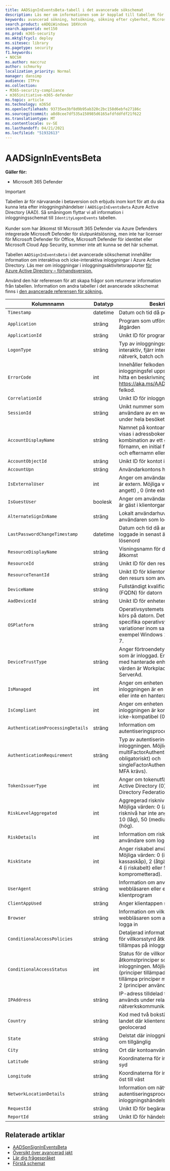 ```yaml
---
title: AADSignInEventsBeta-tabell i det avancerade sökschemat
description: Läs mer om informationen som är kopplad till tabellen för azure Active Directory-inloggningshändelser i det avancerade sökschemat
keywords: avancerad sökning, hotsökning, sökning efter cyberhot, Microsoft 365 Defender, microsoft 365, m365, sökning, fråga, telemetri, schemareferens, kusto, tabell, kolumn, datatyp, beskrivning, fil, IP-adress, enhet, dator, användare, konto, identitet, AAD
search.product: eADQiWindows 10XVcnh
search.appverid: met150
ms.prod: m365-security
ms.mktglfcycl: deploy
ms.sitesec: library
ms.pagetype: security
f1.keywords:
- NOCSH
ms.author: maccruz
author: schmurky
localization_priority: Normal
manager: dansimp
audience: ITPro
ms.collection:
- M365-security-compliance
- m365initiative-m365-defender
ms.topic: article
ms.technology: m365d
ms.openlocfilehash: 93735ee3bf8d9b95ab320c2bc158d6ebfe27186c
ms.sourcegitcommit: a8d8cee7df535a150985d6165afdfddfdf21f622
ms.translationtype: MT
ms.contentlocale: sv-SE
ms.lasthandoff: 04/21/2021
ms.locfileid: "51932613"
---
```

# <a name="aadsignineventsbeta"></a>AADSignInEventsBeta

**Gäller för:**

- Microsoft 365 Defender

>[!IMPORTANT]
> Tabellen är för närvarande i betaversion och erbjuds inom kort för att du ska kunna leta efter inloggningshändelser i `AADSignInEventsBeta` Azure Active Directory (AAD). Så småningom flyttar vi all information i inloggningsschemat till `IdentityLogonEvents` tabellen.<br><br>
> Kunder som har åtkomst till Microsoft 365 Defender via Azure Defenders integrerade Microsoft Defender för slutpunktslösning, men inte har licenser för Microsoft Defender för Office, Microsoft Defender för identitet eller Microsoft Cloud App Security, kommer inte att kunna se det här schemat. 

 

Tabellen `AADSignInEventsBeta` i det avancerade sökschemat innehåller information om interaktiva och icke-interaktiva inloggningar i Azure Active Directory. Läs mer om inloggningar i inloggningsaktivitetsrapporter [för Azure Active Directory – förhandsversion.](/azure/active-directory/reports-monitoring/concept-all-sign-ins)

Använd den här referensen för att skapa frågor som returnerar information från tabellen.
Information om andra tabeller i det avancerade sökschemat finns i [den avancerade referensen för sökning.](/windows/security/threat-protection/microsoft-defender-atp/advanced-hunting-reference)

 

 

| Kolumnnamn                 | Datatyp | Beskrivning          |
|---------------------------------|---------------|-------------------------------------------------------------------------------------------------------------------------------------------------------------------------------------|
| `Timestamp`                       | datetime      | Datum och tid då posten skapades                                                                                                                                         |
| `Application`                     | sträng        | Program som utförde den inspelade åtgärden                                                                                                                                       |
| `ApplicationId`                   | sträng        | Unikt ID för programmet                                                                                                                                               |
| `LogonType`                       | sträng        | Typ av inloggningssession, specifikt interaktiv, fjärr interaktiv (RDP), nätverk, batch och tjänst                                                                              |
| `ErrorCode`                       | int        | Innehåller felkoden om ett inloggningsfel uppstår. Gå till för att hitta en beskrivning av en specifik <https://aka.ms/AADsigninsErrorCodes> felkod.                                     |
| `CorrelationId`                   | sträng        | Unikt ID för inloggningshändelsen                                                                                                                                              |
| `SessionId`                       | sträng        | Unikt nummer som tilldelats en användare av en webbplatsserver under hela besöket eller sessionen                                                                                     |
| `AccountDisplayName`              | sträng        | Namnet på kontoanvändaren som visas i adressboken. Detta är en kombination av ett givet eller förnamn, en initial för mellannamn och efternamn eller efternamn.                             |
| `AccountObjectId`                 | sträng        | Unikt ID för kontot i Azure AD                                                                                                                                       |
| `AccountUpn`                      | sträng        | Användarkontons huvudnamn (UPN)                                                                                                                                            |
| `IsExternalUser`                  | int        | Anger om användaren som loggat in är extern. Möjliga värden: -1 (inte angett) , 0 (inte extern), 1 (extern).                                                                   |
| `IsGuestUser`                     | boolesk       | Anger om användaren som loggade in är gäst i klientorganisationen                                                                                                                  |
| `AlternateSignInName`             | sträng        | Lokalt användarhuvudnamn (UPN) för användaren som loggar in i Azure AD                                                                                                            |
| `LastPasswordChangeTimestamp`     | datetime        | Datum och tid då användaren som loggade in senast ändrade sitt lösenord                                                                                                              |
| `ResourceDisplayName`             | sträng        | Visningsnamn för den resurs som har åtkomst                                                                                                                                               |
| `ResourceId`                      | sträng        | Unikt ID för den resurs som används                                                                                                                                          |
| `ResourceTenantId`                | sträng        | Unikt ID för klientorganisationen för den resurs som används                                                                                                                            |
| `DeviceName`                      | sträng        | Fullständigt kvalificerat domännamn (FQDN) för datorn                                                                                                                                   |
| `AadDeviceId`                     | sträng   |      Unikt ID för enheten i Azure AD                                                                                                                                                                               |
| `OSPlatform`                      | sträng        | Operativsystemets plattform som körs på datorn. Detta indikerar specifika operativsystem, inklusive variationer inom samma familj, till exempel Windows 10 och Windows 7.  |
| `DeviceTrustType`                 | sträng        | Anger förtroendetypen för den enhet som är inloggad. Endast för scenarier med hanterade enheter. Möjliga värden är Workplace, AzureAd och ServerAd.                                     |
| `IsManaged`                       | int       | Anger om enheten som initierade inloggningen är en hanterad enhet (1) eller inte en hanterad enhet (0)                                                                         |
| `IsCompliant`                     | int       | Anger om enheten som initierade inloggningen är kompatibel (1) eller icke-kompatibel (0)                                                                                       |
| `AuthenticationProcessingDetails` | sträng        | Information om autentiseringsprocessorn                                                                                                                                          |
| `AuthenticationRequirement`       | sträng        | Typ av autentisering som krävs för inloggningen. Möjliga värden: multiFactorAuthentication (MFA var obligatoriskt) och singleFactorAuthentication (ingen MFA krävs).                |
| `TokenIssuerType`                 | int        | Anger om tokenutfärdaren är Azure Active Directory (0) eller Active Directory Federation Services (1)                                                                             |
| `RiskLevelAggregated`                       | int        | Aggregerad risknivå vid inloggning. Möjliga värden: 0 (aggregerad risknivå har inte angetts), 1 (ingen), 10 (låg), 50 (medium) eller 100 (hög).                               |
| `RiskDetails`                      | int        | Information om riskabel status för den användare som loggat in                                                                                                                            |
| `RiskState`                       | int        | Anger riskabel användartillstånd. Möjliga värden: 0 (inget), 1 (bekräftat kassaskåp), 2 (åtgärdat), 3 (avvisat), 4 (i riskabelt) eller 5 (bekräftad komprometterad).                                |
| `UserAgent`                       | sträng        | Information om användaragenter från webbläsaren eller ett annat klientprogram                                                                                                             |
| `ClientAppUsed`                   | sträng        | Anger klientappen som används                                                                                                                                                       |
| `Browser`                         | sträng        | Information om vilken version av webbläsaren som användes för att logga in                                                                                                                            |
| `ConditionalAccessPolicies`       | sträng        | Detaljerad information om principer för villkorsstyrd åtkomst som tillämpas på inloggningshändelsen                                                                                                             |
| `ConditionalAccessStatus`         | int        | Status för de villkorsstyrda åtkomstprinciper som tillämpas på inloggningen. Möjliga värden är 0 (principer tillämpade), 1 (försök att tillämpa principer misslyckades) eller 2 (principer används inte).      |
| `IPAddress`                       | sträng        | IP-adress tilldelad till slutpunkten och används under relaterad nätverkskommunikation                                                                                                  |
| `Country`                     | sträng        | Kod med två bokstäver som anger landet där klientens IP-adress är geolocerad                                                                                                    |
| `State`                           | sträng        | Delstat där inloggningen inträffade, om tillgänglig                                                                                                                                      |
| `City`                            | sträng        | Ort där kontoanvändaren finns                                                                                                                                              |
| `Latitude`                        | sträng        | Koordinaterna för inloggning i nord till syd                                                                                                                              |
| `Longitude`                       | sträng        | Koordinaterna för inloggningsplatsen öst till väst                                                                                                                                |
| `NetworkLocationDetails`          | sträng        | Information om nätverksplats för autentiseringsprocessorn för inloggningshändelsen                                                                                                       |
| `RequestId`                       | sträng        |  Unikt ID för begäran                                                                                                                                                   |
|`ReportId` | sträng | Unikt ID för händelsen |

 

 

## <a name="related-articles"></a>Relaterade artiklar

-   [AADSpnSignInEventsBeta](./advanced-hunting-aadspnsignineventsbeta-table.md)
-   [Översikt över avancerad jakt](/windows/security/threat-protection/microsoft-defender-atp/advanced-hunting-overview)
-   [Lär dig frågespråket](/windows/security/threat-protection/microsoft-defender-atp/advanced-hunting-query-language)
-   [Förstå schemat](/windows/security/threat-protection/microsoft-defender-atp/advanced-hunting-schema-reference)

 